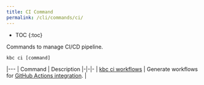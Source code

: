 ```yaml
---
title: CI Command
permalink: /cli/commands/ci/
---
```


* TOC
{:toc}

Commands to manage CI/CD pipeline.

```
kbc ci [command]
```

|---
| Command | Description
|-|-|-
| [kbc ci workflows](/cli/commands/ci/workflows/) | Generate workflows for [GitHub Actions integration](/cli/github-integration/). |
